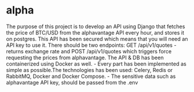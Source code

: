 # alpha
The purpose of this project is to develop an API using Django that fetches the price of BTC/USD from the alphavantage API every hour, and stores it on postgres. This API has been secured which means that you will need an API key to use it. There should be two endpoints: GET /api/v1/quotes - returns exchange rate and POST /api/v1/quotes which triggers force requesting the prices from alphavantage. The API &amp; DB has been containerized using Docker as well. - Every part has been implemented as simple as possible.The technologies has been used: Celery, Redis or RabbitMQ, Docker and Docker Compose. - The sensitive data such as alphavantage API key, should be passed from the .env
